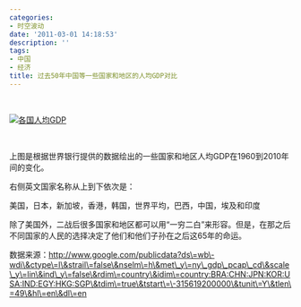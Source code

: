 ```yaml
---
categories:
- 时空波动
date: '2011-03-01 14:18:53'
description: ''
tags:
- 中国
- 经济
title: 过去50年中国等一些国家和地区的人均GDP对比
---
```

 



[![](http://boke.9cheng.de/wp-content/uploads/2011/03/GDPperCap11-1024x813.png "各国人均GDP")](http://boke.9cheng.de/wp-content/uploads/2011/03/GDPperCap11.png)



 



上图是根据世界银行提供的数据绘出的一些国家和地区人均GDP在1960到2010年间的变化。



右侧英文国家名称从上到下依次是：



美国，日本，新加坡，香港，韩国，世界平均，巴西，中国，埃及和印度



除了美国外，二战后很多国家和地区都可以用“一穷二白”来形容。但是，在那之后不同国家的人民的选择决定了他们和他们子孙在之后这65年的命运。



数据来源：http://www.google.com/publicdata?ds\=wb\-wdi\&ctype\=l\&strail\=false\&nselm\=h\&met\_y\=ny\_gdp\_pcap\_cd\&scale\_y\=lin\&ind\_y\=false\&rdim\=country\&idim\=country:BRA:CHN:JPN:KOR:USA:IND:EGY:HKG:SGP\&tdim\=true\&tstart\=\-315619200000\&tunit\=Y\&tlen\=49\&hl\=en\&dl\=en

